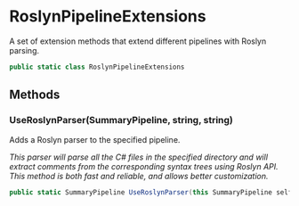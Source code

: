 # RoslynPipelineExtensions
A set of extension methods that extend different pipelines with Roslyn parsing.

```cs
public static class RoslynPipelineExtensions
```

## Methods
### UseRoslynParser(SummaryPipeline, string, string)
Adds a Roslyn parser to the specified pipeline.

_This parser will parse all the C# files in the specified directory_
_and will extract comments from the corresponding syntax trees using Roslyn API._
_<br />_
_This method is both fast and reliable, and allows better customization._

```cs
public static SummaryPipeline UseRoslynParser(this SummaryPipeline self, string root, string pattern = "*.cs")
```

